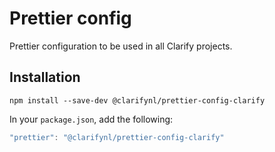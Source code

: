 # Prettier config

Prettier configuration to be used in all Clarify projects.

## Installation

```
npm install --save-dev @clarifynl/prettier-config-clarify
```

In your `package.json`, add the following:

```js
"prettier": "@clarifynl/prettier-config-clarify"
```
